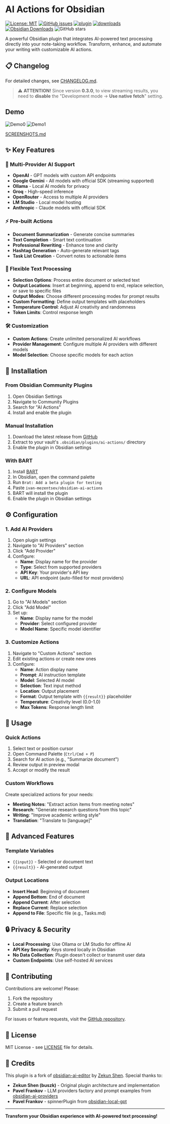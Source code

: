 # AI Actions for Obsidian

[![License: MIT](https://img.shields.io/badge/License-MIT-yellow.svg)](https://opensource.org/licenses/MIT)
[![GitHub issues](https://img.shields.io/github/issues/ivan-mezentsev/obsidian-ai-actions.svg)](https://github.com/ivan-mezentsev/obsidian-ai-actions/issues)
[![plugin](https://img.shields.io/github/v/release/ivan-mezentsev/obsidian-ai-actions?label=plugin&display_name=tag&logo=obsidian&color=purple&logoColor=violet)](https://github.com/ivan-mezentsev/obsidian-ai-actions/releases/latest)
[![downloads](https://img.shields.io/github/downloads/ivan-mezentsev/obsidian-ai-actions/total?logo=github)](href="https://github.com/ivan-mezentsev/obsidian-ai-actions)
[![Obsidian Downloads](https://img.shields.io/badge/dynamic/json?color=7e6ad6&labelColor=34208c&label=Obsidian%20Downloads&query=$['ai-actions'].downloads&url=https://raw.githubusercontent.com/obsidianmd/obsidian-releases/master/community-plugin-stats.json&)](obsidian://show-plugin?id=ai-actions)
![GitHub stars](https://img.shields.io/github/stars/ivan-mezentsev/obsidian-ai-actions?style=flat)

A powerful Obsidian plugin that integrates AI-powered text processing directly into your note-taking workflow. Transform, enhance, and automate your writing with customizable AI actions.

## 📋 Changelog
For detailed changes, see [CHANGELOG.md](CHANGELOG.md).

> ⚠️ **ATTENTION!** 
> Since version __0.3.0__, to view streaming results, you need to __disable__ the "Development mode -> __Use native fetch__" setting.

## Demo
![Demo0](docs/QuickPrompt0.gif)
![Demo1](docs/QuickPrompt1.gif)

[SCREENSHOTS.md](docs/SCREENSHOTS.md)

## ✨ Key Features

### 🤖 Multi-Provider AI Support
- **OpenAI** - GPT models with custom API endpoints
- **Google Gemini** - All models with official SDK (streaming supported)
- **Ollama** - Local AI models for privacy
- **Groq** - High-speed inference
- **OpenRouter** - Access to multiple AI providers
- **LM Studio** - Local model hosting
- **Anthropic** - Claude models with official SDK

### ⚡ Pre-built Actions
- **Document Summarization** - Generate concise summaries
- **Text Completion** - Smart text continuation
- **Professional Rewriting** - Enhance tone and clarity
- **Hashtag Generation** - Auto-generate relevant tags
- **Task List Creation** - Convert notes to actionable items

### 🎯 Flexible Text Processing
- **Selection Options**: Process entire document or selected text
- **Output Locations**: Insert at beginning, append to end, replace selection, or save to specific files
- **Output Modes**: Choose different processing modes for prompt results
- **Custom Formatting**: Define output templates with placeholders
- **Temperature Control**: Adjust AI creativity and randomness
- **Token Limits**: Control response length

### 🛠️ Customization
- **Custom Actions**: Create unlimited personalized AI workflows
- **Provider Management**: Configure multiple AI providers with different models
- **Model Selection**: Choose specific models for each action

## 🚀 Installation

### From Obsidian Community Plugins
1. Open Obsidian Settings
2. Navigate to Community Plugins
3. Search for "AI Actions"
4. Install and enable the plugin

### Manual Installation
1. Download the latest release from [GitHub](https://github.com/ivan-mezentsev/obsidian-ai-actions/releases)
2. Extract to your vault's `.obsidian/plugins/ai-actions/` directory
3. Enable the plugin in Obsidian settings

### With BART
1. Install [BART](https://github.com/Sytone/obsidian-braty)
2. In Obsidian, open the command palette
3. Run `Brat: Add a beta plugin for testing`
4. Paste `ivan-mezentsev/obsidian-ai-actions`
5. BART will install the plugin
6. Enable the plugin in Obsidian settings

## ⚙️ Configuration

### 1. Add AI Providers
1. Open plugin settings
2. Navigate to "AI Providers" section
3. Click "Add Provider"
4. Configure:
   - **Name**: Display name for the provider
   - **Type**: Select from supported providers
   - **API Key**: Your provider's API key
   - **URL**: API endpoint (auto-filled for most providers)

### 2. Configure Models
1. Go to "AI Models" section
2. Click "Add Model"
3. Set up:
   - **Name**: Display name for the model
   - **Provider**: Select configured provider
   - **Model Name**: Specific model identifier

### 3. Customize Actions
1. Navigate to "Custom Actions" section
2. Edit existing actions or create new ones
3. Configure:
   - **Name**: Action display name
   - **Prompt**: AI instruction template
   - **Model**: Selected AI model
   - **Selection**: Text input method
   - **Location**: Output placement
   - **Format**: Output template with `{{result}}` placeholder
   - **Temperature**: Creativity level (0.0-1.0)
   - **Max Tokens**: Response length limit

## 📝 Usage

### Quick Actions
1. Select text or position cursor
2. Open Command Palette (`Ctrl/Cmd + P`)
3. Search for AI action (e.g., "Summarize document")
4. Review output in preview modal
5. Accept or modify the result

### Custom Workflows
Create specialized actions for your needs:
- **Meeting Notes**: "Extract action items from meeting notes"
- **Research**: "Generate research questions from this topic"
- **Writing**: "Improve academic writing style"
- **Translation**: "Translate to [language]"

## 🔧 Advanced Features

### Template Variables
- `{{input}}` - Selected or document text
- `{{result}}` - AI-generated output

### Output Locations
- **Insert Head**: Beginning of document
- **Append Bottom**: End of document
- **Append Current**: After selection
- **Replace Current**: Replace selection
- **Append to File**: Specific file (e.g., Tasks.md)

## 🔒 Privacy & Security

- **Local Processing**: Use Ollama or LM Studio for offline AI
- **API Key Security**: Keys stored locally in Obsidian
- **No Data Collection**: Plugin doesn't collect or transmit user data
- **Custom Endpoints**: Use self-hosted AI services

## 🤝 Contributing

Contributions are welcome! Please:
1. Fork the repository
2. Create a feature branch
3. Submit a pull request

For issues or feature requests, visit the [GitHub repository](https://github.com/ivan-mezentsev/obsidian-ai-actions).

## 📄 License

MIT License - see [LICENSE](LICENSE) file for details.

## 🙏 Credits

This plugin is a fork of [obsidian-ai-editor](https://github.com/buszk/obsidian-ai-editor) by [Zekun Shen](https://github.com/buszk). Special thanks to:

- **Zekun Shen (buszk)** - Original plugin architecture and implementation
- **Pavel Frankov** - LLM providers factory and prompt examples from [obsidian-ai-providers](https://github.com/pfrankov/obsidian-ai-providers)
- **Pavel Frankov** - spinnerPlugin from [obsidian-local-gpt](https://github.com/pfrankov/obsidian-local-gpt)
---

**Transform your Obsidian experience with AI-powered text processing!**
